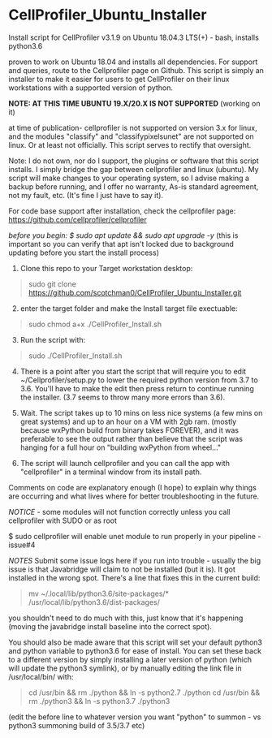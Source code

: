 # CellProfiler_Ubuntu_Installer
Install script for CellProfiler v3.1.9 on Ubuntu 18.04.3 LTS(+) - bash, installs python3.6

proven to work on Ubuntu 18.04 and installs all dependencies. For support and queries, route to the Cellprofiler page on Github. This script is simply an installer to make it easier for users to get CellProfiler on their linux workstations with a supported version of python.


**NOTE: AT THIS TIME UBUNTU 19.X/20.X IS NOT SUPPORTED** (working on it)

at time of publication- cellprofiler is not supported on version 3.x for linux, and the modules "classify" and "classifypixelsunet" are not supported on linux. Or at least not officially. This script serves to rectify that oversight.

Note: I do not own, nor do I support, the plugins or software that this script installs. I simply bridge the gap between cellprofiler and linux (ubuntu). My script will make changes to your operating system, so I advise making a backup before running, and I offer no warranty, As-is standard agreement, not my fault, etc. (It's fine I just have to say it).

For code base support after installation, check the cellprofiler page: https://github.com/cellprofiler/cellprofiler


*before you begin: $ sudo apt update && sudo apt upgrade -y*
(this is important so you can verify that apt isn't locked due to background updating before you start the install process)

1. Clone this repo to your Target workstation desktop: 
> sudo git clone https://github.com/scotchman0/CellProfiler_Ubuntu_Installer.git

2. enter the target folder and make the Install target file exectuable: 
> sudo chmod a+x ./CellProfiler_Install.sh

3. Run the script with:
> sudo ./CellProfiler_Install.sh

4. There is a point after you start the script that will require you to edit ~/Cellprofiler/setup.py to lower the required python version from 3.7 to 3.6. You'll have to make the edit then press return to continue running the installer.  (3.7 seems to throw many more errors than 3.6). 

5. Wait. The script takes up to 10 mins on less nice systems (a few mins on great systems) and up to an hour on a VM with 2gb ram. (mostly because wxPython build from binary takes FOREVER), and it was preferable to see the output rather than believe that the script was hanging for a full hour on "building wxPython from wheel..."

6. The script will launch cellprofiler and you can call the app with "cellprofiler" in a terminal window from its install path. 

Comments on code are explanatory enough (I hope) to explain why things are occurring and what lives where for better troubleshooting in the future. 


*NOTICE* - some modules will not function correctly unless you call cellprofiler with SUDO or as root

$ sudo cellprofiler will enable unet module to run properly in your pipeline - issue#4



*NOTES*
Submit some issue logs here if you run into trouble - usually the big issue is that Javabridge will claim to not be installed (but it is). It got installed in the wrong spot. There's a line that fixes this in the current build: 

> mv ~/.local/lib/python3.6/site-packages/* /usr/local/lib/python3.6/dist-packages/

you shouldn't need to do much with this, just know that it's happening (moving the javabridge install baseline into the correct spot). 

You should also be made aware that this script will set your default python3 and python variable to python3.6 for ease of install. You can set these back to a different version by simply installing a later version of python (which will update the python3 symlink), or by manually editing the link file in /usr/local/bin/ with: 

>   cd /usr/bin && rm ./python && ln -s python2.7 ./python
>   cd /usr/bin && rm ./python3 && ln -s python3.7 ./python3

(edit the before line to whatever version you want "python" to summon - vs python3 summoning build of 3.5/3.7 etc)
